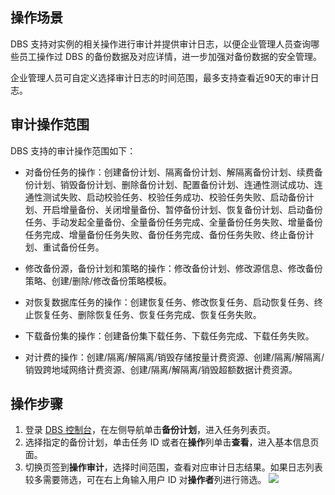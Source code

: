 
## 操作场景
DBS 支持对实例的相关操作进行审计并提供审计日志，以便企业管理人员查询哪些员工操作过 DBS 的备份数据及对应详情，进一步加强对备份数据的安全管理。

企业管理人员可自定义选择审计日志的时间范围，最多支持查看近90天的审计日志。

## 审计操作范围

DBS 支持的审计操作范围如下：

- 对备份任务的操作：创建备份计划、隔离备份计划、解隔离备份计划、续费备份计划、销毁备份计划、删除备份计划、配置备份计划、连通性测试成功、连通性测试失败、启动校验任务、校验任务成功、校验任务失败、启动备份计划、开启增量备份、关闭增量备份、暂停备份计划、恢复备份计划、启动备份任务、手动发起全量备份、全量备份任务完成、全量备份任务失败、增量备份任务完成、增量备份任务失败、备份任务完成、备份任务失败、终止备份计划、重试备份任务。
- 修改备份源，备份计划和策略的操作：修改备份计划、修改源信息、修改备份策略、创建/删除/修改备份策略模板。

- 对恢复数据库任务的操作：创建恢复任务、修改恢复任务、启动恢复任务、终止恢复任务、删除恢复任务、恢复任务完成、恢复任务失败。

- 下载备份集的操作：创建备份集下载任务、下载任务完成、下载任务失败。

- 对计费的操作：创建/隔离/解隔离/销毁存储按量计费资源、创建/隔离/解隔离/销毁跨地域网络计费资源、创建/隔离/解隔离/销毁超额数据计费资源。

## 操作步骤
1. 登录 [DBS 控制台](https://console.cloud.tencent.com/dbs)，在左侧导航单击**备份计划**，进入任务列表页。
2. 选择指定的备份计划，单击任务 ID 或者在**操作**列单击**查看**，进入基本信息页面。
3. 切换页签到**操作审计**，选择时间范围，查看对应审计日志结果。如果日志列表较多需要筛选，可在右上角输入用户 ID 对**操作者**列进行筛选。
![](https://qcloudimg.tencent-cloud.cn/raw/8ce085bf961ee549cf1f76ee4009dc96.png)
